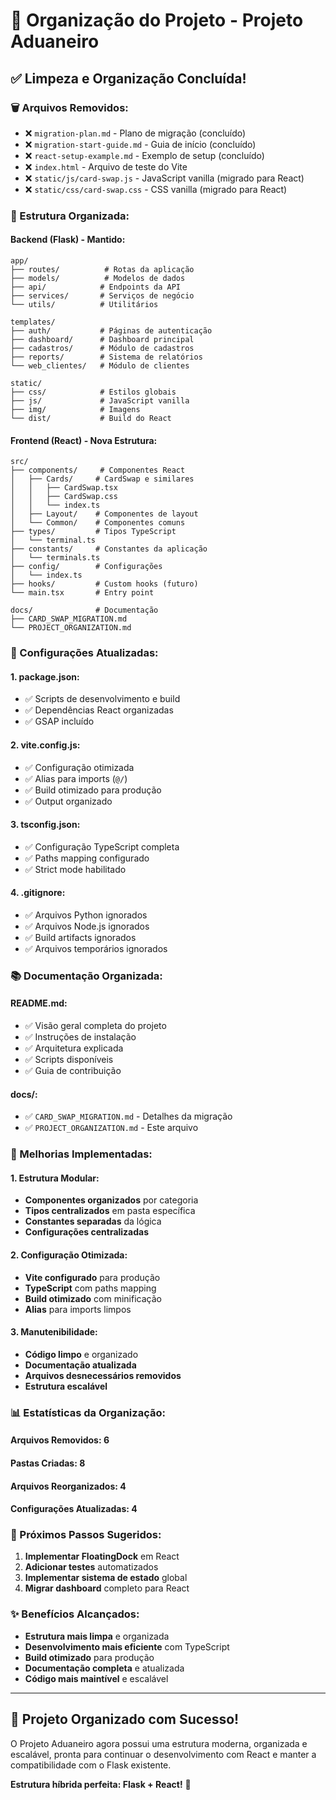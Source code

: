 # 📁 Organização do Projeto - Projeto Aduaneiro

## ✅ **Limpeza e Organização Concluída!**

### **🗑️ Arquivos Removidos:**
- ❌ `migration-plan.md` - Plano de migração (concluído)
- ❌ `migration-start-guide.md` - Guia de início (concluído)
- ❌ `react-setup-example.md` - Exemplo de setup (concluído)
- ❌ `index.html` - Arquivo de teste do Vite
- ❌ `static/js/card-swap.js` - JavaScript vanilla (migrado para React)
- ❌ `static/css/card-swap.css` - CSS vanilla (migrado para React)

### **📁 Estrutura Organizada:**

#### **Backend (Flask) - Mantido:**
```
app/
├── routes/          # Rotas da aplicação
├── models/          # Modelos de dados
├── api/            # Endpoints da API
├── services/       # Serviços de negócio
└── utils/          # Utilitários

templates/
├── auth/           # Páginas de autenticação
├── dashboard/      # Dashboard principal
├── cadastros/      # Módulo de cadastros
├── reports/        # Sistema de relatórios
└── web_clientes/   # Módulo de clientes

static/
├── css/            # Estilos globais
├── js/             # JavaScript vanilla
├── img/            # Imagens
└── dist/           # Build do React
```

#### **Frontend (React) - Nova Estrutura:**
```
src/
├── components/     # Componentes React
│   ├── Cards/     # CardSwap e similares
│   │   ├── CardSwap.tsx
│   │   ├── CardSwap.css
│   │   └── index.ts
│   ├── Layout/    # Componentes de layout
│   └── Common/    # Componentes comuns
├── types/         # Tipos TypeScript
│   └── terminal.ts
├── constants/     # Constantes da aplicação
│   └── terminals.ts
├── config/        # Configurações
│   └── index.ts
├── hooks/         # Custom hooks (futuro)
└── main.tsx       # Entry point

docs/              # Documentação
├── CARD_SWAP_MIGRATION.md
└── PROJECT_ORGANIZATION.md
```

### **🔧 Configurações Atualizadas:**

#### **1. package.json:**
- ✅ Scripts de desenvolvimento e build
- ✅ Dependências React organizadas
- ✅ GSAP incluído

#### **2. vite.config.js:**
- ✅ Configuração otimizada
- ✅ Alias para imports (`@/`)
- ✅ Build otimizado para produção
- ✅ Output organizado

#### **3. tsconfig.json:**
- ✅ Configuração TypeScript completa
- ✅ Paths mapping configurado
- ✅ Strict mode habilitado

#### **4. .gitignore:**
- ✅ Arquivos Python ignorados
- ✅ Arquivos Node.js ignorados
- ✅ Build artifacts ignorados
- ✅ Arquivos temporários ignorados

### **📚 Documentação Organizada:**

#### **README.md:**
- ✅ Visão geral completa do projeto
- ✅ Instruções de instalação
- ✅ Arquitetura explicada
- ✅ Scripts disponíveis
- ✅ Guia de contribuição

#### **docs/:**
- ✅ `CARD_SWAP_MIGRATION.md` - Detalhes da migração
- ✅ `PROJECT_ORGANIZATION.md` - Este arquivo

### **🚀 Melhorias Implementadas:**

#### **1. Estrutura Modular:**
- **Componentes organizados** por categoria
- **Tipos centralizados** em pasta específica
- **Constantes separadas** da lógica
- **Configurações centralizadas**

#### **2. Configuração Otimizada:**
- **Vite configurado** para produção
- **TypeScript** com paths mapping
- **Build otimizado** com minificação
- **Alias** para imports limpos

#### **3. Manutenibilidade:**
- **Código limpo** e organizado
- **Documentação atualizada**
- **Arquivos desnecessários removidos**
- **Estrutura escalável**

### **📊 Estatísticas da Organização:**

#### **Arquivos Removidos:** 6
#### **Pastas Criadas:** 8
#### **Arquivos Reorganizados:** 4
#### **Configurações Atualizadas:** 4

### **🎯 Próximos Passos Sugeridos:**

1. **Implementar FloatingDock** em React
2. **Adicionar testes** automatizados
3. **Implementar sistema de estado** global
4. **Migrar dashboard** completo para React

### **✨ Benefícios Alcançados:**

- **Estrutura mais limpa** e organizada
- **Desenvolvimento mais eficiente** com TypeScript
- **Build otimizado** para produção
- **Documentação completa** e atualizada
- **Código mais maintível** e escalável

---

## 🎉 **Projeto Organizado com Sucesso!**

O Projeto Aduaneiro agora possui uma estrutura moderna, organizada e escalável, pronta para continuar o desenvolvimento com React e manter a compatibilidade com o Flask existente.

**Estrutura híbrida perfeita: Flask + React!** 🚀
